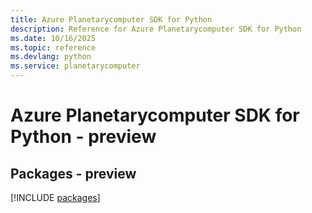 ```yaml
---
title: Azure Planetarycomputer SDK for Python
description: Reference for Azure Planetarycomputer SDK for Python
ms.date: 10/16/2025
ms.topic: reference
ms.devlang: python
ms.service: planetarycomputer
---
```

# Azure Planetarycomputer SDK for Python - preview
## Packages - preview
[!INCLUDE [packages](planetarycomputer-index.md)]